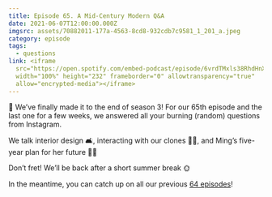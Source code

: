 ```yaml
---
title: Episode 65. A Mid-Century Modern Q&A
date: 2021-06-07T12:00:00.000Z
imgsrc: assets/70882011-177a-4563-8cd8-932cdb7c9581_1_201_a.jpeg
category: episode
tags:
  - questions
link: <iframe
  src="https://open.spotify.com/embed-podcast/episode/6vrdTMxls38RhdHnXcNFNF"
  width="100%" height="232" frameborder="0" allowtransparency="true"
  allow="encrypted-media"></iframe>
---
```

🎉 We’ve finally made it to the end of season 3! For our 65th episode and the last one for a few weeks, we answered all your burning (random) questions from Instagram.

We talk interior design 🛋, interacting with our clones 👯‍♀️, and Ming’s five-year plan for her future 💍👀

Don’t fret! We’ll be back after a short summer break 🌞 

In the meantime, you can catch up on all our previous [64 episodes](https://www.movingoolongpod.com/episodes)!